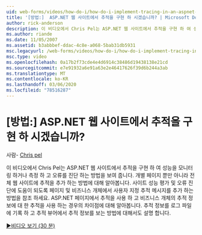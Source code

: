 ```yaml
---
uid: web-forms/videos/how-do-i/how-do-i-implement-tracing-in-an-aspnet-web-site
title: '[방법:]  ASP.NET 웹 사이트에서 추적을 구현 하 시겠습니까? | Microsoft Docs'
author: rick-anderson
description: 이 비디오에서 Chris Pel는 ASP.NET 웹 사이트에서 추적을 구현 하 여 성능을 모니터링 하거나 측정 하 고 오류를 진단 하는 방법을 보여 줍니다.
ms.author: riande
ms.date: 11/05/2007
ms.assetid: b3abbbef-ddac-4c8e-a068-5bab31db5931
msc.legacyurl: /web-forms/videos/how-do-i/how-do-i-implement-tracing-in-an-aspnet-web-site
msc.type: video
ms.openlocfilehash: 0a17b2f73cde4e4d6914c38486d19438138e21cd
ms.sourcegitcommit: e7e91932a6e91a63e2e46417626f39d6b244a3ab
ms.translationtype: MT
ms.contentlocale: ko-KR
ms.lasthandoff: 03/06/2020
ms.locfileid: "78516287"
---
```

# <a name="how-do-i--implement-tracing-in-an-aspnet-web-site"></a>[방법:]  ASP.NET 웹 사이트에서 추적을 구현 하 시겠습니까?

사람- [Chris pel](https://twitter.com/chrispels)

이 비디오에서 Chris Pel는 ASP.NET 웹 사이트에서 추적을 구현 하 여 성능을 모니터링 하거나 측정 하 고 오류를 진단 하는 방법을 보여 줍니다. 개별 페이지 뿐만 아니라 전체 웹 사이트에 추적을 추가 하는 방법에 대해 알아봅니다. 사이트 성능 평가 및 오류 진단에 도움이 되도록 페이지 및 비즈니스 개체에서 사용자 지정 추적 메시지를 추가 하는 방법을 참조 하세요. ASP.NET 페이지에서 추적을 사용 하 고 비즈니스 개체의 추적 정보에 대 한 추적을 사용 하는 경우의 차이점에 대해 알아봅니다. 추적 정보를 로그 파일에 기록 하 고 추적 뷰어에서 추적 정보를 보는 방법에 대해서도 설명 합니다.

[&#9654;비디오 보기 (30 분)](https://channel9.msdn.com/Blogs/ASP-NET-Site-Videos/how-do-i-implement-tracing-in-an-aspnet-web-site)
